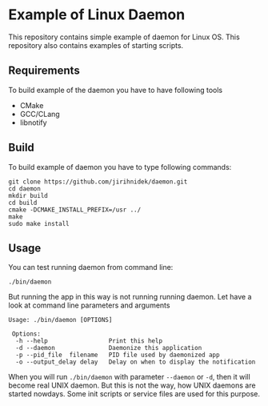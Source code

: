 # Example of Linux Daemon

This repository contains simple example of daemon for Linux OS.
This repository also contains examples of starting scripts.

## Requirements

To build example of the daemon you have to have following tools

* CMake
* GCC/CLang
* libnotify

## Build

To build example of daemon you have to type following commands:

    git clone https://github.com/jirihnidek/daemon.git
    cd daemon
    mkdir build
    cd build
    cmake -DCMAKE_INSTALL_PREFIX=/usr ../
    make
    sudo make install

## Usage

You can test running daemon from command line:

    ./bin/daemon

But running the app in this way is not running running daemon. Let
have a look at command line parameters and arguments

    Usage: ./bin/daemon [OPTIONS]

     Options:
      -h --help                 Print this help
      -d --daemon               Daemonize this application
      -p --pid_file  filename   PID file used by daemonized app
      -o --output_delay delay   Delay on when to display the notification

When you will run `./bin/daemon` with parameter `--daemon` or `-d`, then
it will become real UNIX daemon. But this is not the way, how UNIX daemons
are started nowdays. Some init scripts or service files are used for
this purpose.
